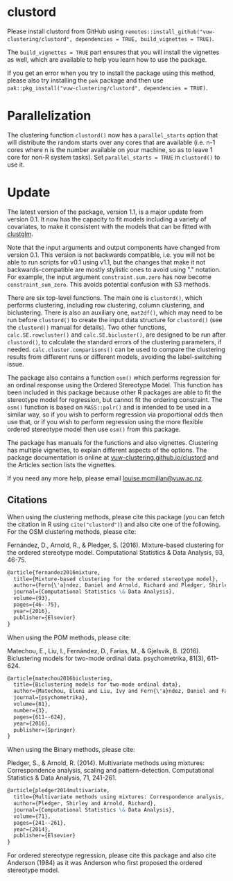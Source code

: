 # clustord

Please install clustord from GitHub using `remotes::install_github("vuw-clustering/clustord", dependencies = TRUE, build_vignettes = TRUE)`. 

The `build_vignettes = TRUE` part ensures that you will install the vignettes as well, which are available to help you learn how to use the package.

If you get an error when you try to install the package using this method, please also try installing the `pak` package and then use `pak::pkg_install("vuw-clustering/clustord", dependencies = TRUE)`.

# Parallelization

The clustering function `clustord()` now has a `parallel_starts` option that will distribute the random starts over any cores that are available (i.e. n-1 cores where n is the number available on your machine, so as to leave 1 core for non-R system tasks). Set `parallel_starts = TRUE` in `clustord()` to use it.

# Update

The latest version of the package, version 1.1, is a major update from version 0.1. It now has the capacity to fit models including a variety of covariates, to make it consistent with the models that can be fitted with [clustglm](https://github.com/vuw-clustering/clustglm).

Note that the input arguments and output components have changed from version 0.1. This version is not backwards compatible, i.e. you will not be able to run scripts for v0.1 using v1.1, but the changes that make it not backwards-compatible are mostly stylistic ones to avoid using "." notation. For example, the input argument `constraint.sum.zero` has now become `constraint_sum_zero`. This avoids potential confusion with S3 methods.

There are six top-level functions. The main one is `clustord()`, which performs
clustering, including row clustering, column clustering, and biclustering. There
is also an auxiliary one, `mat2df()`, which may need to be run before
`clustord()` to create the input data structure for `clustord()` (see the
`clustord()` manual for details). Two other functions, `calc.SE.rowcluster()`
and `calc.SE.bicluster()`, are designed to be run after `clustord()`, to
calculate the standard errors of the clustering parameters, if needed.
`calc.cluster.comparisons()` can be used to compare the clustering results from
different runs or different models, avoiding the label-switching issue.

The package also contains a function `osm()` which performs regression for an 
ordinal response using the Ordered Stereotype Model. This function has been
included in this package because other R packages are able to fit the stereotype
model for regression, but cannot fit the ordering constraint. The `osm()` 
function is based on `MASS::polr()` and is intended to be used in a similar way,
so if you wish to perform regression via proportional odds then use that, or if 
you wish to perform regression using the more flexible ordered stereotype model
then use `osm()` from this package. 

The package has manuals for the functions and also vignettes. Clustering has 
multiple vignettes, to explain different aspects of the options. The package
documentation is online at 
[vuw-clustering.github.io/clustord](vuw-clustering.github.io/clustord) 
and the Articles section lists the vignettes.

If you need any more help, please email louise.mcmillan@vuw.ac.nz.

## Citations

When using the clustering methods, please cite this package (you can fetch
the citation in R using `cite("clustord")`) and also cite one of the following.
For the OSM clustering methods, please cite:

Fernández, D., Arnold, R., & Pledger, S. (2016). Mixture-based clustering for the ordered stereotype model. Computational Statistics & Data Analysis, 93, 46-75.

````markdown
@article{fernandez2016mixture,
  title={Mixture-based clustering for the ordered stereotype model},
  author={Fern{\'a}ndez, Daniel and Arnold, Richard and Pledger, Shirley},
  journal={Computational Statistics \& Data Analysis},
  volume={93},
  pages={46--75},
  year={2016},
  publisher={Elsevier}
}
````

When using the POM methods, please cite:

Matechou, E., Liu, I., Fernández, D., Farias, M., & Gjelsvik, B. (2016). Biclustering models for two-mode ordinal data. psychometrika, 81(3), 611-624.

````markdown
@article{matechou2016biclustering,
  title={Biclustering models for two-mode ordinal data},
  author={Matechou, Eleni and Liu, Ivy and Fern{\'a}ndez, Daniel and Farias, Miguel and Gjelsvik, Bergljot},
  journal={psychometrika},
  volume={81},
  number={3},
  pages={611--624},
  year={2016},
  publisher={Springer}
}
````

When using the Binary methods, please cite:

Pledger, S., & Arnold, R. (2014). Multivariate methods using mixtures: Correspondence analysis, scaling and pattern-detection. Computational Statistics & Data Analysis, 71, 241-261.

````markdown
@article{pledger2014multivariate,
  title={Multivariate methods using mixtures: Correspondence analysis, scaling and pattern-detection},
  author={Pledger, Shirley and Arnold, Richard},
  journal={Computational Statistics \& Data Analysis},
  volume={71},
  pages={241--261},
  year={2014},
  publisher={Elsevier}
}
````

For ordered stereotype regression, please cite this package and also cite
Anderson (1984) as it was Anderson who first proposed the ordered stereotype
model.

